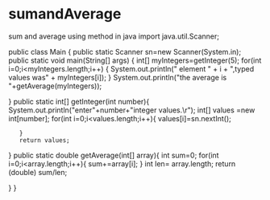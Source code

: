 # sumandAverage
sum and average using method in java
import java.util.Scanner;

public class Main {
    public static Scanner sn=new Scanner(System.in);
    public static void main(String[] args) {
        int[] myIntegers=getInteger(5);
        for(int i=0;i<myIntegers.length;i++) {
            System.out.println(" element " + i + ",typed values was" + myIntegers[i]);
        }
        System.out.println("the average is "+getAverage(myIntegers));

   }
   public static int[] getInteger(int number){
       System.out.println("enter"+number+"integer values.\r");
       int[] values =new int[number];
       for(int i=0;i<values.length;i++){
           values[i]=sn.nextInt();

       }
       return values;
   }
   public static double getAverage(int[] array){
        int sum=0;
        for(int i=0;i<array.length;i++){
            sum+=array[i];
        }
        int len= array.length;
        return (double) sum/len;

   }
}
